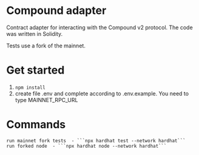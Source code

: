 # Compound adapter
Contract adapter for interacting with the Compound v2 protocol. The code was written in Solidity.

Tests use a fork of the mainnet.

# Get started

1) ```npm install```
2) create file .env and complete according to .env.example. You need to type MAINNET_RPC_URL

# Commands

```shell
run mainnet fork tests  - ```npx hardhat test --network hardhat```
run forked node  - ```npx hardhat node --network hardhat```

```
